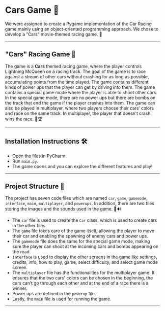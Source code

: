# Cars Game 🚗

We were assigned to create a Pygame implementation of the Car Racing game mainly using an object-oriented programming approach. We chose to develop a "Cars" movie-themed racing game. 🎥

---

## "Cars" Racing Game 🏁

The game is a **Cars** themed racing game, where the player controls Lightning McQueen on a racing track. The goal of the game is to race against a stream of other cars without crashing for as long as possible, accumulating points from the time played. The game contains different kinds of power ups that the player can get by driving into them. The game contains a special game mode where the player is able to shoot other cars. In the special game mode, there are no power ups but there are bombs on the track that end the game if the player crashes into them. The game can also be played in multiplayer, where two players choose their cars' colors and race on the same track. In multiplayer, the player that doesn't crash wins the race. 🚦🏆

---

## Installation Instructions 🛠️

- Open the files in PyCharm.
- Run `main.py`.
- The game opens and you can explore the different features and play!

---

## Project Structure 📁

The project has seven code files which are named `car`, `game`, `gamemode`, `interface`, `main`, `multiplayer`, and `powerups`. In addition, there are two files storing the images and the sounds used in the game. 🎨🔊

- The `car` file is used to create the `Car` class, which is used to create cars in the other files.
- The `game` file takes care of the game itself, allowing the player to move their car and enabling the spawning of enemy cars and power ups.
- The `gamemode` file does the same for the special game mode, making sure the player can shoot at the incoming cars and bombs appearing on the road.
- `Interface` is used to display the other screens in the game like settings, credits, info, how to play, game, select difficulty, and select game mode screen.
- The `multiplayer` file has the functionalities for the multiplayer game. It ensures that the two cars' colors can be chosen in the beginning, the cars can't go through each other and at the end of a race there is a winner.
- Power ups are defined in the `powerup` file.
- Lastly, the `main` file is used for running the game.

---
